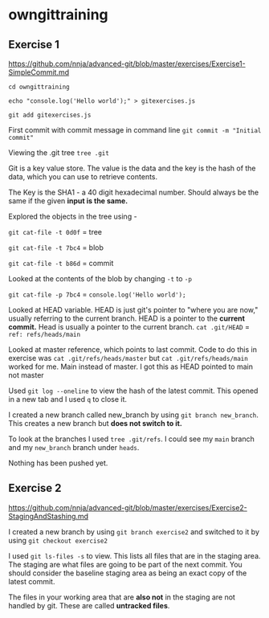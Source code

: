 # owngittraining

## Exercise 1
https://github.com/nnja/advanced-git/blob/master/exercises/Exercise1-SimpleCommit.md

`cd owngittraining`

`echo "console.log('Hello world');" > gitexercises.js`

`git add gitexercises.js`

First commit with commit message in command line
`git commit -m "Initial commit"`

Viewing the .git tree
`tree .git`

Git is a key value store. The value is the data and the key is the hash of the data, which you can use to retrieve contents.

The Key is the SHA1 - a 40 digit hexadecimal number. Should always be the same if the given **input is the same.**

Explored the objects in the tree using - 

`git cat-file -t 0d0f` = tree 

`git cat-file -t 7bc4` = blob

`git cat-file -t b86d` = commit 

Looked at the contents of the blob by changing `-t` to `-p`

`git cat-file -p 7bc4` = `console.log('Hello world');`

Looked at HEAD variable.  HEAD is just git's pointer to "where you are now," usually referring to the current branch. HEAD is a pointer to the **current commit.** Head is usually a pointer to the current branch.
`cat .git/HEAD` = `ref: refs/heads/main`

Looked at master reference, which points to last commit. Code to do this in exercise was `cat .git/refs/heads/master` but `cat .git/refs/heads/main` worked for me. Main instead of master. I got this as HEAD pointed to main not master

Used `git log --oneline` to view the hash of the latest commit. This opened in a new tab and I used `q` to close it. 

I created a new branch called new_branch by using `git branch new_branch`. This creates a new branch but **does not switch to it.**

To look at the branches I used `tree .git/refs`. I could see my `main` branch and my `new_branch` branch under `heads`.

Nothing has been pushed yet.

## Exercise 2
https://github.com/nnja/advanced-git/blob/master/exercises/Exercise2-StagingAndStashing.md

I created a new branch by using `git branch exercise2` and switched to it by using `git checkout exercise2`

I used `git ls-files -s` to view. This lists all files that are in the staging area. The staging are what files are going to be part of the next commit. You should consider the baseline staging area as being an exact copy of the latest commit.

The files in your working area that are **also not** in the staging are not handled by git. These are called **untracked files**.



